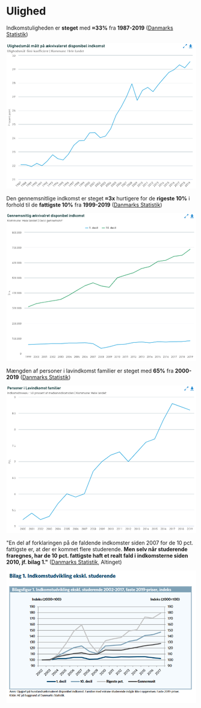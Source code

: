 # Ulighed

Indkomstuligheden er **steget** med **≈33%** fra **1987-2019** ([Danmarks Statistik](https://www.dst.dk/da/Statistik/emner/arbejde-og-indkomst/indkomst-og-loen/indkomstulighed))

![Danmarks Statistik](<../.gitbook/assets/billede (16).png>)

Den gennemsnitlige indkomst er steget **≈3x** hurtigere for de **rigeste 10%** i forhold til de **fattigste 10%** fra **1999-2019** ([Danmarks Statistik](https://www.statistikbanken.dk/IFOR32))

![Danmarks Statistik](<../.gitbook/assets/billede (5).png>)

Mængden af personer i lavindkomst familier er steget med **65%** fra **2000-2019** ([Danmarks Statistik](https://www.statistikbanken.dk/statbank5a/SelectVarVal/Define.asp?MainTable=IFOR12P\&PLanguage=0\&PXSId=0\&wsid=cftree))

![Danmarks Statistik](<../.gitbook/assets/billede (10).png>)

"En del af forklaringen på de faldende indkomster siden 2007 for de 10 pct. fattigste er, at der er kommet flere studerende. **Men selv når studerende fraregnes, har de 10 pct. fattigste haft et realt fald i indkomsterne siden 2010, jf. bilag 1."** ([Danmarks Statistik](https://www.altinget.dk/misc/AE\_Indkomstudvikling-deciler%20sept19.pdf), Altinget)

![Danmarks Statistik, Altinget](<../.gitbook/assets/billede (12).png>)

